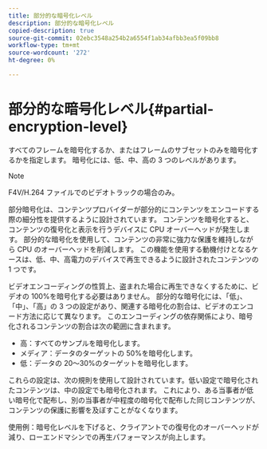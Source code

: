 ```yaml
---
title: 部分的な暗号化レベル
description: 部分的な暗号化レベル
copied-description: true
source-git-commit: 02ebc3548a254b2a6554f1ab34afbb3ea5f09bb8
workflow-type: tm+mt
source-wordcount: '272'
ht-degree: 0%

---
```


# 部分的な暗号化レベル{#partial-encryption-level}

すべてのフレームを暗号化するか、またはフレームのサブセットのみを暗号化するかを指定します。 暗号化には、低、中、高の 3 つのレベルがあります。

>[!NOTE]
>
>F4V/H.264 ファイルでのビデオトラックの場合のみ。

部分暗号化は、コンテンツプロバイダーが部分的にコンテンツをエンコードする際の細分性を提供するように設計されています。 コンテンツを暗号化すると、コンテンツの復号化と表示を行うデバイスに CPU オーバーヘッドが発生します。 部分的な暗号化を使用して、コンテンツの非常に強力な保護を維持しながら CPU のオーバーヘッドを削減します。 この機能を使用する動機付けとなるケースは、低、中、高電力のデバイスで再生できるように設計されたコンテンツの 1 つです。

ビデオエンコーディングの性質上、盗まれた場合に再生できなくするために、ビデオの 100%を暗号化する必要はありません。 部分的な暗号化には、「低」、「中」、「高」の 3 つの設定があり、関連する暗号化の割合は、ビデオのエンコード方法に応じて異なります。 このエンコーディングの依存関係により、暗号化されるコンテンツの割合は次の範囲に含まれます。

* 高：すべてのサンプルを暗号化します。
* メディア：データのターゲットの 50%を暗号化します。
* 低：データの 20～30%のターゲットを暗号化します。

これらの設定は、次の規則を使用して設計されています。低い設定で暗号化されたコンテンツは、中の設定でも暗号化されます。 これにより、ある当事者が低い暗号化で配布し、別の当事者が中程度の暗号化で配布した同じコンテンツが、コンテンツの保護に影響を及ぼすことがなくなります。

使用例：暗号化レベルを下げると、クライアントでの復号化のオーバーヘッドが減り、ローエンドマシンでの再生パフォーマンスが向上します。
